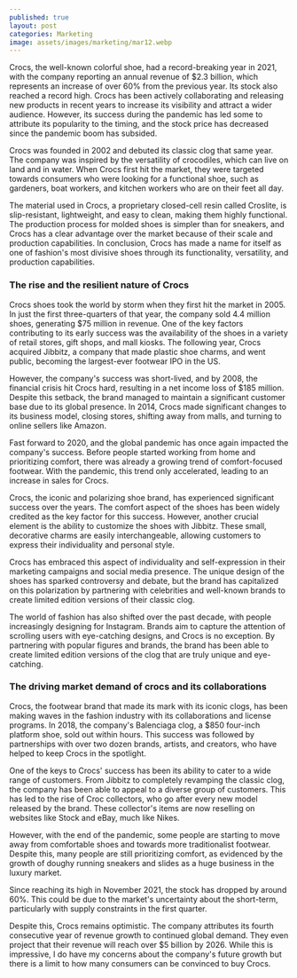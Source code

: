 ```yaml
---
published: true
layout: post
categories: Marketing
image: assets/images/marketing/mar12.webp
---
```


Crocs, the well-known colorful shoe, had a record-breaking year in 2021, with the company reporting an annual revenue of $2.3 billion, which represents an increase of over 60% from the previous year. Its stock also reached a record high. Crocs has been actively collaborating and releasing new products in recent years to increase its visibility and attract a wider audience. However, its success during the pandemic has led some to attribute its popularity to the timing, and the stock price has decreased since the pandemic boom has subsided.

Crocs was founded in 2002 and debuted its classic clog that same year. The company was inspired by the versatility of crocodiles, which can live on land and in water. When Crocs first hit the market, they were targeted towards consumers who were looking for a functional shoe, such as gardeners, boat workers, and kitchen workers who are on their feet all day.

The material used in Crocs, a proprietary closed-cell resin called Croslite, is slip-resistant, lightweight, and easy to clean, making them highly functional. The production process for molded shoes is simpler than for sneakers, and Crocs has a clear advantage over the market because of their scale and production capabilities. In conclusion, Crocs has made a name for itself as one of fashion's most divisive shoes through its functionality, versatility, and production capabilities.

### The rise and the resilient nature of Crocs
Crocs shoes took the world by storm when they first hit the market in 2005. In just the first three-quarters of that year, the company sold 4.4 million shoes, generating $75 million in revenue. One of the key factors contributing to its early success was the availability of the shoes in a variety of retail stores, gift shops, and mall kiosks. The following year, Crocs acquired Jibbitz, a company that made plastic shoe charms, and went public, becoming the largest-ever footwear IPO in the US.

However, the company's success was short-lived, and by 2008, the financial crisis hit Crocs hard, resulting in a net income loss of $185 million. Despite this setback, the brand managed to maintain a significant customer base due to its global presence. In 2014, Crocs made significant changes to its business model, closing stores, shifting away from malls, and turning to online sellers like Amazon.

Fast forward to 2020, and the global pandemic has once again impacted the company's success. Before people started working from home and prioritizing comfort, there was already a growing trend of comfort-focused footwear. With the pandemic, this trend only accelerated, leading to an increase in sales for Crocs.

Crocs, the iconic and polarizing shoe brand, has experienced significant success over the years. The comfort aspect of the shoes has been widely credited as the key factor for this success. However, another crucial element is the ability to customize the shoes with Jibbitz. These small, decorative charms are easily interchangeable, allowing customers to express their individuality and personal style.

Crocs has embraced this aspect of individuality and self-expression in their marketing campaigns and social media presence. The unique design of the shoes has sparked controversy and debate, but the brand has capitalized on this polarization by partnering with celebrities and well-known brands to create limited edition versions of their classic clog.

The world of fashion has also shifted over the past decade, with people increasingly designing for Instagram. Brands aim to capture the attention of scrolling users with eye-catching designs, and Crocs is no exception. By partnering with popular figures and brands, the brand has been able to create limited edition versions of the clog that are truly unique and eye-catching.

### The driving market demand of crocs and its collaborations
Crocs, the footwear brand that made its mark with its iconic clogs, has been making waves in the fashion industry with its collaborations and license programs. In 2018, the company's Balenciaga clog, a $850 four-inch platform shoe, sold out within hours. This success was followed by partnerships with over two dozen brands, artists, and creators, who have helped to keep Crocs in the spotlight.

One of the keys to Crocs' success has been its ability to cater to a wide range of customers. From Jibbitz to completely revamping the classic clog, the company has been able to appeal to a diverse group of customers. This has led to the rise of Croc collectors, who go after every new model released by the brand. These collector's items are now reselling on websites like Stock and eBay, much like Nikes.

However, with the end of the pandemic, some people are starting to move away from comfortable shoes and towards more traditionalist footwear. Despite this, many people are still prioritizing comfort, as evidenced by the growth of doughy running sneakers and slides as a huge business in the luxury market.

Since reaching its high in November 2021, the stock has dropped by around 60%. This could be due to the market's uncertainty about the short-term, particularly with supply constraints in the first quarter.

Despite this, Crocs remains optimistic. The company attributes its fourth consecutive year of revenue growth to continued global demand. They even project that their revenue will reach over $5 billion by 2026. While this is impressive, I do have my concerns about the company's future growth but there is a limit to how many consumers can be convinced to buy Crocs.
